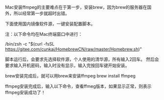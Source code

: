 Mac安装ffmpeg的主要难点在于第一步，安装brew，因为brew的服务器在国外，所以经常第一步就超时出错。

下面使用国内镜像软件源，一键安装配置脚本。

注：以下命令均在Mac终端窗口中进行：

/bin/zsh -c "$(curl -fsSL https://gitee.com/cunkai/HomebrewCN/raw/master/Homebrew.sh)"


脚本运行后，会要求先选择软件源，个人使用的清华源，所有输入2回车。
然后会要求输入开机密码，输入时没有显示，输入完按回车键开始安装。


brew安装完成后，就可以用brew来安装ffmpeg
brew install ffmpeg

ffmpeg安装完成后，输入以下命令，查看ffmeg版本，如果显示正常，则表示ffmpeg安装成功了！
